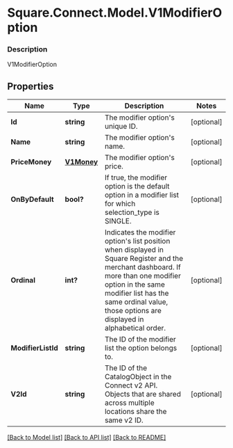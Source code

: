 # Square.Connect.Model.V1ModifierOption

### Description

V1ModifierOption

## Properties

Name | Type | Description | Notes
------------ | ------------- | ------------- | -------------
**Id** | **string** | The modifier option&#39;s unique ID. | [optional] 
**Name** | **string** | The modifier option&#39;s name. | [optional] 
**PriceMoney** | [**V1Money**](V1Money.md) | The modifier option&#39;s price. | [optional] 
**OnByDefault** | **bool?** | If true, the modifier option is the default option in a modifier list for which selection_type is SINGLE. | [optional] 
**Ordinal** | **int?** | Indicates the modifier option&#39;s list position when displayed in Square Register and the merchant dashboard. If more than one modifier option in the same modifier list has the same ordinal value, those options are displayed in alphabetical order. | [optional] 
**ModifierListId** | **string** | The ID of the modifier list the option belongs to. | [optional] 
**V2Id** | **string** | The ID of the CatalogObject in the Connect v2 API. Objects that are shared across multiple locations share the same v2 ID. | [optional] 



[[Back to Model list]](../README.md#documentation-for-models) [[Back to API list]](../README.md#documentation-for-api-endpoints) [[Back to README]](../README.md)

